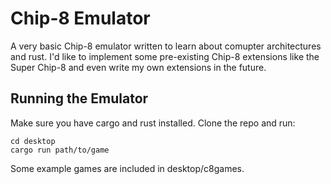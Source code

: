 # Chip-8 Emulator

A very basic Chip-8 emulator written to learn about comupter architectures and rust. I'd like to implement some pre-existing Chip-8 extensions like the Super Chip-8 and even write my own extensions in the future.

## Running the Emulator

Make sure you have cargo and rust installed. Clone the repo and run:

```
cd desktop
cargo run path/to/game
```

Some example games are included in desktop/c8games. 